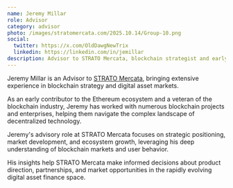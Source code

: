 ```yaml
---
name: Jeremy Millar
role: Advisor
category: advisor
photo: /images/stratomercata.com/2025.10.14/Group-10.png
social:
  twitter: https://x.com/OldDawgNewTrix
  linkedin: https://linkedin.com/in/jemillar
description: Advisor to STRATO Mercata, blockchain strategist and early Ethereum contributor, bringing deep expertise in decentralized technology and digital asset markets.
---
```


Jeremy Millar is an Advisor to [STRATO Mercata](https://stratomercata.com), bringing extensive experience in blockchain strategy and digital asset markets.

As an early contributor to the Ethereum ecosystem and a veteran of the blockchain industry, Jeremy has worked with numerous blockchain projects and enterprises, helping them navigate the complex landscape of decentralized technology.

Jeremy's advisory role at STRATO Mercata focuses on strategic positioning, market development, and ecosystem growth, leveraging his deep understanding of blockchain markets and user behavior.

His insights help STRATO Mercata make informed decisions about product direction, partnerships, and market opportunities in the rapidly evolving digital asset finance space.
